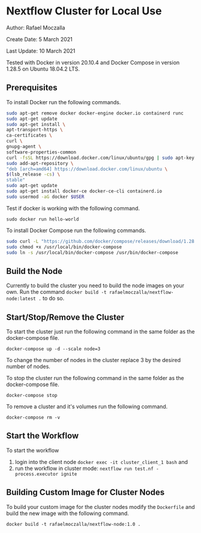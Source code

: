 # Nextflow Cluster for Local Use
Author: Rafael Moczalla

Create Date: 5 March 2021

Last Update: 10 March 2021

Tested with Docker in version 20.10.4 and Docker Compose in version 1.28.5 on Ubuntu 18.04.2 LTS.

## Prerequisites
To install Docker run the following commands.

   ```bash
   sudo apt-get remove docker docker-engine docker.io containerd runc
   sudo apt-get update
   sudo apt-get install \
   apt-transport-https \
   ca-certificates \
   curl \
   gnupg-agent \
   software-properties-common
   curl -fsSL https://download.docker.com/linux/ubuntu/gpg | sudo apt-key add -
   sudo add-apt-repository \
   "deb [arch=amd64] https://download.docker.com/linux/ubuntu \
   $(lsb_release -cs) \
   stable"
   sudo apt-get update
   sudo apt-get install docker-ce docker-ce-cli containerd.io
   sudo usermod -aG docker $USER
   ```

Test if docker is working with the following command.

   `sudo docker run hello-world`

To install Docker Compose run the following commands.

   ```bash
   sudo curl -L "https://github.com/docker/compose/releases/download/1.28.5/docker-compose-$(uname -s)-$(uname -m)" -o /usr/local/bin/docker-compose
   sudo chmod +x /usr/local/bin/docker-compose
   sudo ln -s /usr/local/bin/docker-compose /usr/bin/docker-compose
   ```

## Build the Node
Currently to build the cluster you need to build the node images on your own. Run the command
`docker build -t rafaelmoczalla/nextflow-node:latest .` to do so.

## Start/Stop/Remove the Cluster
To start the cluster just run the following command in the same folder as the docker-compose file.

   `docker-compose up -d --scale node=3`

To change the number of nodes in the cluster replace 3 by the desired number of nodes.

To stop the cluster run the following command in the same folder as the docker-compose file.

   `docker-compose stop`

To remove a cluster and it's volumes run the following command.

   `docker-compose rm -v`

## Start the Workflow
To start the workflow
1. login into the client node `docker exec -it cluster_client_1 bash` and
2. run the workflow in cluster mode: `nextflow run test.nf -process.executor ignite`

## Building Custom Image for Cluster Nodes
To build your custom image for the cluster nodes modify the `Dockerfile` and build the new image with the following command.

   `docker build -t rafaelmoczalla/nextflow-node:1.0 .`
